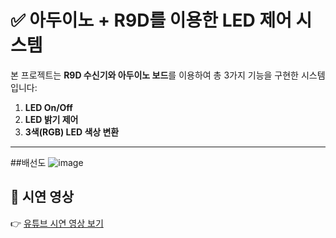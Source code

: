 # ✅ 아두이노 + R9D를 이용한 LED 제어 시스템

본 프로젝트는 **R9D 수신기와 아두이노 보드**를 이용하여 총 3가지 기능을 구현한 시스템입니다:

1. **LED On/Off**
2. **LED 밝기 제어**
3. **3색(RGB) LED 색상 변환**

---

##배선도
![image](https://github.com/user-attachments/assets/aee11a14-5bed-45d6-8c95-930cbae06074)



## 🎥 시연 영상

👉 [유튜브 시연 영상 보기](https://www.youtube.com/shorts/0uSrtAIPJ-I)
